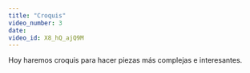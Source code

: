 ```yaml
---
title: "Croquis"
video_number: 3
date: 
video_id: X8_hQ_ajQ9M
---
```


Hoy haremos croquis para hacer piezas más complejas e interesantes.